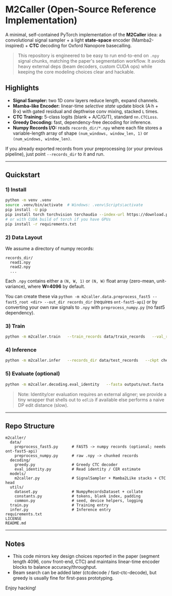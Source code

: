 # M2Caller (Open-Source Reference Implementation)

A minimal, self-contained PyTorch implementation of the **M2Caller** idea: a convolutional signal sampler + a light **state-space** encoder (Mamba2-inspired) + **CTC** decoding for Oxford Nanopore basecalling.

> This repository is engineered to be easy to run end-to-end on `.npy` signal chunks, matching the paper's segmentation workflow. It avoids heavy external deps (beam decoders, custom CUDA ops) while keeping the core modeling choices clear and hackable.

## Highlights

- **Signal Sampler:** two 1D conv layers reduce length, expand channels.
- **Mamba-like Encoder:** linear-time *selective state* update block (A·h + B·x) with gated residual and depthwise conv mixing, stacked `L` times.
- **CTC Training:** 5-class logits (blank + A/C/G/T), standard `nn.CTCLoss`.
- **Greedy Decoding:** fast, dependency-free decoding for inference.
- **Numpy Records I/O:** reads `records_dir/*.npy` where each file stores a variable-length array of shape `(num_windows, window_len, 1)` or `(num_windows, window_len)`.

If you already exported records from your preprocessing (or your previous pipeline), just point `--records_dir` to it and run.

---

## Quickstart

### 1) Install

```bash
python -m venv .venv
source .venv/bin/activate  # Windows: .venv\Scripts\activate
pip install -U pip
pip install torch torchvision torchaudio --index-url https://download.pytorch.org/whl/cpu
# or with CUDA build of torch if you have GPUs
pip install -r requirements.txt
```

### 2) Data Layout

We assume a directory of numpy records:
```
records_dir/
  read1.npy
  read2.npy
  ...
```
Each `.npy` contains either a `(N, W, 1)` or `(N, W)` float array (zero-mean, unit-variance), where **W=4096** by default.

You can create these via `python -m m2caller.data.preprocess_fast5 --fast5_root <dir> --out_dir records_dir` (requires `ont-fast5-api`) or by converting your own raw signals to `.npy` with `preprocess_numpy.py` (no fast5 dependency).

### 3) Train

```bash
python -m m2caller.train   --train_records data/train_records   --val_records data/val_records   --epochs 10 --batch_size 16   --d_model 512 --layers 2 --heads 4 --ssm_dim 256   --segment_len 4096   --save_dir checkpoints
```

### 4) Inference

```bash
python -m m2caller.infer   --records_dir data/test_records   --ckpt checkpoints/best.pt   --out_fasta outputs/out.fasta   --half
```

### 5) Evaluate (optional)

```bash
python -m m2caller.decoding.eval_identity   --fasta outputs/out.fasta   --ref reference.fasta
```

> Note: Identity/cer evaluation requires an external aligner; we provide a tiny wrapper that shells out to `edlib` if available else performs a naive DP edit distance (slow).

---

## Repo Structure

```
m2caller/
  data/
    preprocess_fast5.py      # FAST5 -> numpy records (optional; needs ont-fast5-api)
    preprocess_numpy.py      # raw .npy -> chunked records
  decoding/
    greedy.py                # Greedy CTC decoder
    eval_identity.py         # Read identity / CER estimate
  models/
    m2caller.py              # SignalSampler + Mamba2Like stacks + CTC head
  utils/
    dataset.py               # NumpyRecordsDataset + collate
    constants.py             # tokens, blank index, padding
    common.py                # seed, device helpers, logging
  train.py                   # Training entry
  infer.py                   # Inference entry
requirements.txt
LICENSE
README.md
```

---

## Notes

- This code mirrors key design choices reported in the paper (segment length 4096, conv front-end, CTC) and maintains linear-time encoder blocks to balance accuracy/throughput.
- Beam search can be added later (ctcdecode / fast-ctc-decode), but greedy is usually fine for first-pass prototyping.

Enjoy hacking!
